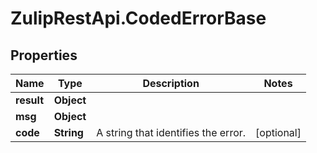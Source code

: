 # ZulipRestApi.CodedErrorBase

## Properties

Name | Type | Description | Notes
------------ | ------------- | ------------- | -------------
**result** | **Object** |  | 
**msg** | **Object** |  | 
**code** | **String** | A string that identifies the error.  | [optional] 


